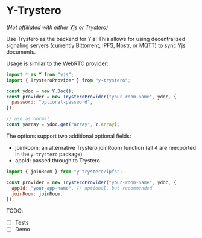 # Y-Trystero

_(Not affiliated with either [Yjs](https://github.com/yjs/yjs) or [Trystero](https://github.com/dmotz/trystero))_

Use Trystero as the backend for Yjs!
This allows for using decentralized signaling servers (currently Bittorrent, IPFS, Nostr, or MQTT) to sync Yjs documents.

Usage is similar to the WebRTC provider:

```javascript
import * as Y from "yjs";
import { TrysteroProvider } from "y-trystero";

const ydoc = new Y.Doc();
const provider = new TrysteroProvider("your-room-name", ydoc, {
  password: "optional-password",
});

// use as normal
const yarray = ydoc.get("array", Y.Array);
```

The options support two additional optional fields:

- joinRoom: an alternative Trystero joinRoom function (all 4 are reexported in the `y-trystero` package)
- appId: passed through to Trystero

```javascript
import { joinRoom } from "y-trystero/ipfs";

const provider = new TrysteroProvider("your-room-name", ydoc, {
  appId: "your-app-name", // optional, but recommended
  joinRoom: joinRoom,
});
```

TODO: 
- [ ] Tests
- [ ] Demo
